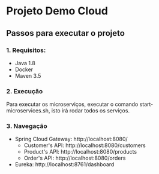 # Projeto Demo Cloud

## Passos para executar o projeto

### 1. Requisitos:
- Java 1.8
- Docker
- Maven 3.5

### 2. Execução
Para executar os microserviços, executar o comando start-microservices.sh, isto irá rodar todos os serviços.

### 3. Navegação
- Spring Cloud Gateway: http://localhost:8080/
	- Customer's API: http://localhost:8080/customers
	- Product's API: http://localhost:8080/products
	- Order's API: http://localhost:8080/orders
- Eureka: http://localhost:8761/dashboard
